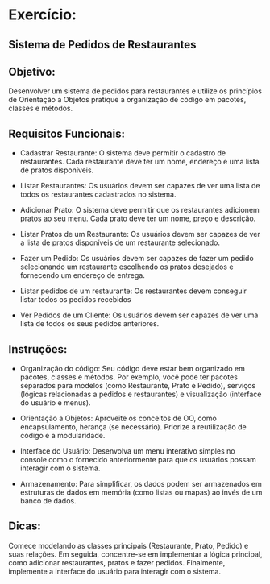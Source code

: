 # Exercício:
## Sistema de Pedidos de Restaurantes

## Objetivo:
Desenvolver um sistema de pedidos para restaurantes
e utilize os princípios de Orientação a Objetos
pratique a organização de código em pacotes, classes e métodos.

## Requisitos Funcionais:

- Cadastrar Restaurante:
  O sistema deve permitir o cadastro de restaurantes.
  Cada restaurante deve ter um nome, endereço e uma lista de pratos disponíveis.

- Listar Restaurantes:
  Os usuários devem ser capazes de ver uma lista de
  todos os restaurantes cadastrados no sistema.

- Adicionar Prato:
  O sistema deve permitir que os restaurantes
  adicionem pratos ao seu menu.
  Cada prato deve ter um nome, preço e descrição.

- Listar Pratos de um Restaurante:
  Os usuários devem ser capazes de ver
  a lista de pratos disponíveis de um restaurante selecionado.

- Fazer um Pedido:
  Os usuários devem ser capazes de fazer
  um pedido selecionando um restaurante
  escolhendo os pratos desejados e fornecendo um endereço de entrega.

- Listar pedidos de um restaurante:
  Os restaurantes devem conseguir listar todos os pedidos recebidos

- Ver Pedidos de um Cliente:
  Os usuários devem ser capazes de ver uma lista
  de todos os seus pedidos anteriores.

## Instruções:

- Organização do código:
  Seu código deve estar bem organizado em pacotes, classes e métodos. Por exemplo, você pode ter pacotes separados para modelos (como Restaurante, Prato e Pedido), serviços (lógicas relacionadas a pedidos e restaurantes) e visualização (interface do usuário e menus).

- Orientação a Objetos:
  Aproveite os conceitos de OO, como encapsulamento, herança (se necessário).
  Priorize a reutilização de código e a modularidade.

- Interface do Usuário:
  Desenvolva um menu interativo simples no console
  como o fornecido anteriormente
  para que os usuários possam interagir com o sistema.

- Armazenamento:
  Para simplificar, os dados podem ser armazenados em estruturas
  de dados em memória (como listas ou mapas) ao invés de um banco de dados.

## Dicas:

Comece modelando as classes principais (Restaurante, Prato, Pedido) e suas relações.
Em seguida, concentre-se em implementar a lógica principal, como adicionar restaurantes, pratos e fazer pedidos.
Finalmente, implemente a interface do usuário para interagir com o sistema.